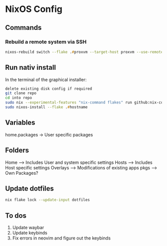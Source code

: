 # NixOS Config

## Commands

### Rebuild a remote system via SSH

```zsh
nixos-rebuild switch --flake .#proxvm --target-host proxvm --use-remote-sudo
```

## Run nativ install

In the terminal of the graphical installer:

```zsh
delete existing disk config if required
git clone repo
cd into repo
sudo nix --experimental-features "nix-command flakes" run github:nix-community/disko -- --mode disko ./hosts/hostname/disko-config.nix
sudo nixos-install --flake .#hostname
```

## Variables

home.packages -> User specific packages

## Folders

Home --> Includes User and system specific settings
Hosts --> Includes Host specific settings
Overlays --> Modifications of existing apps
pkgs --> Own Packages?

## Update dotfiles

```zsh
nix flake lock --update-input dotfiles
```

## To dos

1. Update waybar
2. Update keybinds
3. Fix errors in neovim and figure out the keybinds
